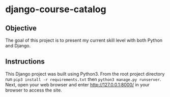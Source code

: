 # django-course-catalog
## Objective
The goal of this project is to present my current skill level with both Python and Django.

## Instructions
This Django project was built using Python3.
From the root project directory run ```pip3 install -r requirements.txt``` then ```python3 manage.py runserver```.
Next, open your web browser and enter http://127.0.0.1:8000/ in your browser to access the site.

